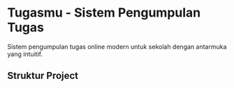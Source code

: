 # Tugasmu - Sistem Pengumpulan Tugas

Sistem pengumpulan tugas online modern untuk sekolah dengan antarmuka yang intuitif.

## Struktur Project
